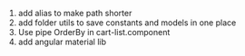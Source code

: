 1. add alias to make path shorter
2. add folder utils to save constants and models in one place
3. Use pipe OrderBy in cart-list.component
4. add angular material lib
